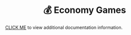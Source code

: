 <h1 align="center">💰 Economy Games</h1>

[CLICK ME](https://laernos.gitbook.io/patates-sevenler/komutlar/kumar) to view additional documentation information. 

